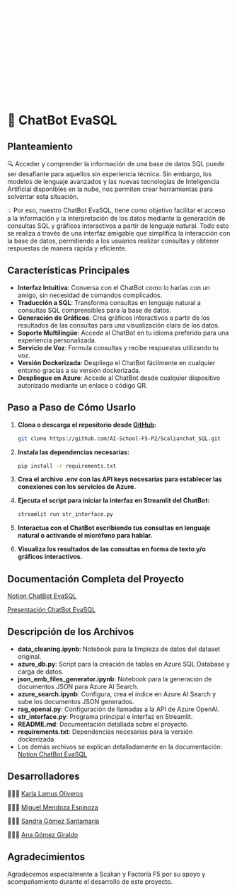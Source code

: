 <p align="center">
    <img src="https://github.com/AI-School-F5-P2/Scalianchat_SQL/blob/main/images/eva_01.gif" alt="EvaSQL" width="200" height="200">
</p>

# 🤖 ChatBot EvaSQL

## Planteamiento

🔍 Acceder y comprender la información de una base de datos SQL puede ser desafiante para aquellos sin experiencia técnica. Sin embargo, los modelos de lenguaje avanzados y las nuevas tecnologías de Inteligencia Artificial disponibles en la nube, nos permiten crear herramientas para solventar esta situación. 

💡 Por eso, nuestro ChatBot EvaSQL, tiene como objetivo facilitar el acceso a la información y la interpretación de los datos mediante la generación de consultas SQL y gráficos interactivos a partir de lenguaje natural. Todo esto se realiza a través de una interfaz amigable que simplifica la interacción con la base de datos, permitiendo a los usuarios realizar consultas y obtener respuestas de manera rápida y eficiente.

## Características Principales

- **Interfaz Intuitiva**: Conversa con el ChatBot como lo harías con un amigo, sin necesidad de comandos complicados.
- **Traducción a SQL**: Transforma consultas en lenguaje natural a consultas SQL comprensibles para la base de datos.
- **Generación de Gráficos**: Crea gráficos interactivos a partir de los resultados de las consultas para una visualización clara de los datos.
- **Soporte Multilingüe**: Accede al ChatBot en tu idioma preferido para una experiencia personalizada.
- **Servicio de Voz**: Formula consultas y recibe respuestas utilizando tu voz.
- **Versión Dockerizada**: Despliega el ChatBot fácilmente en cualquier entorno gracias a su versión dockerizada.
- **Despliegue en Azure**: Accede al ChatBot desde cualquier dispositivo autorizado mediante un enlace o código QR.

## Paso a Paso de Cómo Usarlo

1. **Clona o descarga el repositorio desde [GitHub](https://github.com/AI-School-F5-P2/Scalianchat_SQL.git):**
    ```bash
    git clone https://github.com/AI-School-F5-P2/Scalianchat_SQL.git
    ```
    
2. **Instala las dependencias necesarias:**
    ```bash
    pip install -r requirements.txt
    ```
    
3. **Crea el archivo .env con las API keys necesarias para establecer las conexiones con los servicios de Azure.**
   
4. **Ejecuta el script para iniciar la interfaz en Streamlit del ChatBot:**
    ```bash
    streamlit run str_interface.py
    ```

5. **Interactua con el ChatBot escribiendo tus consultas en lenguaje natural o activando el micrófono para hablar.**

6. **Visualiza los resultados de las consultas en forma de texto y/o gráficos interactivos.**

## Documentación Completa del Proyecto

[Notion ChatBot EvaSQL](https://past-alarm-18f.notion.site/Proyecto-pedag-gico-SCALIAN-Chatbot-SQL-2d78c4730d9c4d04a59279494481afaa?pvs=4)

[Presentación ChatBot EvaSQL](https://www.canva.com/design/DAF9bSfFLLY/o10dmMGBv_Ji5MPW1C5gJg/view?utm_content=DAF9bSfFLLY&utm_campaign=designshare&utm_medium=link&utm_source=editor)

## Descripción de los Archivos

- **data_cleaning.ipynb**: Notebook para la limpieza de datos del dataset original.
- **azure_db.py**: Script para la creación de tablas en Azure SQL Database y carga de datos.
- **json_emb_files_generator.ipynb**: Notebook para la generación de documentos JSON para Azure AI Search.
- **azure_search.ipynb**: Configura, crea el índice en Azure AI Search y sube los documentos JSON generados.
- **rag_openai.py**: Configuración de llamadas a la API de Azure OpenAI.
- **str_interface.py**: Programa principal e interfaz en Streamlit.
- **README.md**: Documentación detallada sobre el proyecto.
- **requirements.txt**: Dependencias necesarias para la versión dockerizada.
- Los demás archivos se explican detalladamente en la documentación: [Notion ChatBot EvaSQL](https://past-alarm-18f.notion.site/Proyecto-pedag-gico-SCALIAN-Chatbot-SQL-2d78c4730d9c4d04a59279494481afaa?pvs=4)

## Desarrolladores

👩🏻‍💻 [Karla Lamus Oliveros](https://www.linkedin.com/in/karla-lamus/)

🧑🏽‍💻 [Miguel Mendoza Espinoza](https://www.linkedin.com/in/miguelmendozaespinoza9a010114a/)

👩🏻‍💻 [Sandra Gómez Santamaría](https://www.linkedin.com/in/sandragomezs/)

👩🏼‍💻 [Ana Gómez Giraldo](https://www.linkedin.com/in/ana-milena-gomez-giraldo/?locale=es_ES)


## Agradecimientos

Agradecemos especialmente a Scalian y Factoría F5 por su apoyo y acompañamiento durante el desarrollo de este proyecto.
